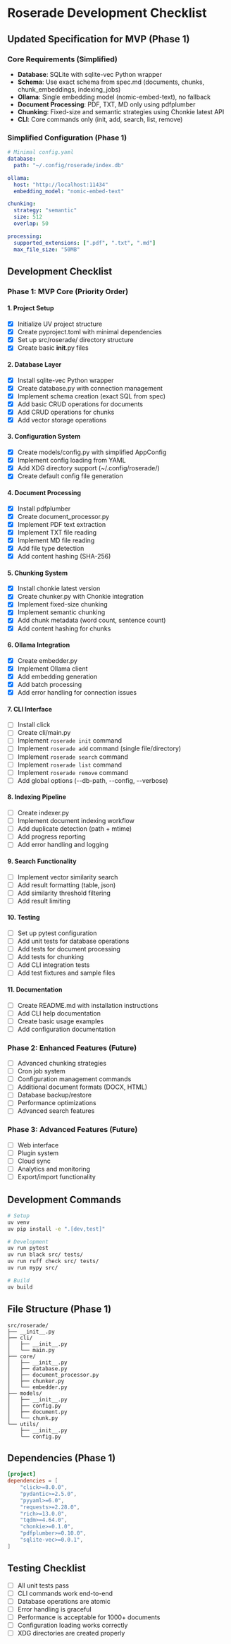 # Roserade Development Checklist

## Updated Specification for MVP (Phase 1)

### Core Requirements (Simplified)
- **Database**: SQLite with sqlite-vec Python wrapper
- **Schema**: Use exact schema from spec.md (documents, chunks, chunk_embeddings, indexing_jobs)
- **Ollama**: Single embedding model (nomic-embed-text), no fallback
- **Document Processing**: PDF, TXT, MD only using pdfplumber
- **Chunking**: Fixed-size and semantic strategies using Chonkie latest API
- **CLI**: Core commands only (init, add, search, list, remove)

### Simplified Configuration (Phase 1)
```yaml
# Minimal config.yaml
database:
  path: "~/.config/roserade/index.db"

ollama:
  host: "http://localhost:11434"
  embedding_model: "nomic-embed-text"

chunking:
  strategy: "semantic"
  size: 512
  overlap: 50

processing:
  supported_extensions: [".pdf", ".txt", ".md"]
  max_file_size: "50MB"
```

## Development Checklist

### Phase 1: MVP Core (Priority Order)

#### 1. Project Setup
- [x] Initialize UV project structure
- [x] Create pyproject.toml with minimal dependencies
- [x] Set up src/roserade/ directory structure
- [x] Create basic __init__.py files

#### 2. Database Layer
- [x] Install sqlite-vec Python wrapper
- [x] Create database.py with connection management
- [x] Implement schema creation (exact SQL from spec)
- [x] Add basic CRUD operations for documents
- [x] Add CRUD operations for chunks
- [x] Add vector storage operations

#### 3. Configuration System
- [x] Create models/config.py with simplified AppConfig
- [x] Implement config loading from YAML
- [x] Add XDG directory support (~/.config/roserade/)
- [x] Create default config file generation

#### 4. Document Processing
- [x] Install pdfplumber
- [x] Create document_processor.py
- [x] Implement PDF text extraction
- [x] Implement TXT file reading
- [x] Implement MD file reading
- [x] Add file type detection
- [x] Add content hashing (SHA-256)

#### 5. Chunking System
- [x] Install chonkie latest version
- [x] Create chunker.py with Chonkie integration
- [x] Implement fixed-size chunking
- [x] Implement semantic chunking
- [x] Add chunk metadata (word count, sentence count)
- [x] Add content hashing for chunks

#### 6. Ollama Integration
- [x] Create embedder.py
- [x] Implement Ollama client
- [x] Add embedding generation
- [x] Add batch processing
- [x] Add error handling for connection issues

#### 7. CLI Interface
- [ ] Install click
- [ ] Create cli/main.py
- [ ] Implement `roserade init` command
- [ ] Implement `roserade add` command (single file/directory)
- [ ] Implement `roserade search` command
- [ ] Implement `roserade list` command
- [ ] Implement `roserade remove` command
- [ ] Add global options (--db-path, --config, --verbose)

#### 8. Indexing Pipeline
- [ ] Create indexer.py
- [ ] Implement document indexing workflow
- [ ] Add duplicate detection (path + mtime)
- [ ] Add progress reporting
- [ ] Add error handling and logging

#### 9. Search Functionality
- [ ] Implement vector similarity search
- [ ] Add result formatting (table, json)
- [ ] Add similarity threshold filtering
- [ ] Add result limiting

#### 10. Testing
- [ ] Set up pytest configuration
- [ ] Add unit tests for database operations
- [ ] Add tests for document processing
- [ ] Add tests for chunking
- [ ] Add CLI integration tests
- [ ] Add test fixtures and sample files

#### 11. Documentation
- [ ] Create README.md with installation instructions
- [ ] Add CLI help documentation
- [ ] Create basic usage examples
- [ ] Add configuration documentation

### Phase 2: Enhanced Features (Future)
- [ ] Advanced chunking strategies
- [ ] Cron job system
- [ ] Configuration management commands
- [ ] Additional document formats (DOCX, HTML)
- [ ] Database backup/restore
- [ ] Performance optimizations
- [ ] Advanced search features

### Phase 3: Advanced Features (Future)
- [ ] Web interface
- [ ] Plugin system
- [ ] Cloud sync
- [ ] Analytics and monitoring
- [ ] Export/import functionality

## Development Commands

```bash
# Setup
uv venv
uv pip install -e ".[dev,test]"

# Development
uv run pytest
uv run black src/ tests/
uv run ruff check src/ tests/
uv run mypy src/

# Build
uv build
```

## File Structure (Phase 1)
```
src/roserade/
├── __init__.py
├── cli/
│   ├── __init__.py
│   └── main.py
├── core/
│   ├── __init__.py
│   ├── database.py
│   ├── document_processor.py
│   ├── chunker.py
│   └── embedder.py
├── models/
│   ├── __init__.py
│   ├── config.py
│   ├── document.py
│   └── chunk.py
└── utils/
    ├── __init__.py
    └── config.py
```

## Dependencies (Phase 1)
```toml
[project]
dependencies = [
    "click>=8.0.0",
    "pydantic>=2.5.0",
    "pyyaml>=6.0",
    "requests>=2.28.0",
    "rich>=13.0.0",
    "tqdm>=4.64.0",
    "chonkie>=0.1.0",
    "pdfplumber>=0.10.0",
    "sqlite-vec>=0.0.1",
]
```

## Testing Checklist
- [ ] All unit tests pass
- [ ] CLI commands work end-to-end
- [ ] Database operations are atomic
- [ ] Error handling is graceful
- [ ] Performance is acceptable for 1000+ documents
- [ ] Configuration loading works correctly
- [ ] XDG directories are created properly